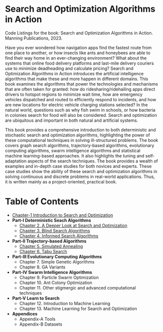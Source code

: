 # Search and Optimization Algorithms in Action

Code Listings for the book: Search and Optimization Algorithms in Action. Manning Publications, 2023.

Have you ever wondered how navigation apps find the fastest route from one place to another, or how insects like ants and honeybees are able to find their way home in an ever-changing environment? What about the systems that online food delivery platforms and last-mile delivery couriers use to minimize deadheading and calculate pricing? Search and Optimization Algorithms in Action introduces the artificial intelligence algorithms that make these and more happen in different domains. This book examines the algorithms that power the technologies and mechanisms that are often taken for granted: how do ridesharing/ridehailing apps direct drivers to hotspot regions to minimize wait time, how are emergency vehicles dispatched and routed to efficiently respond to incidents, and how are new locations for electric vehicle charging stations selected? In the natural world, questions such as why fish swim in schools, or how bacteria in colonies search for food will also be considered. Search and optimization are ubiquitous and important in both natural and artificial systems.

This book provides a comprehensive introduction to both deterministic and stochastic search and optimization algorithms, highlighting the power of these computational techniques in solving ill-structured problems. The book covers graph search algorithms, trajectory-based algorithms, evolutionary computing algorithms, swarm intelligence algorithms and statistical machine learning-based approaches. It also highlights the tuning and self-adaptation aspects of the search techniques. The book provides a wealth of examples and in-depth case studies for both novices and experts. These case studies show the ability of these search and optimization algorithms in solving continuous and discrete problems in real-world applications. Thus, it is written mainly as a project-oriented, practical book. 

# Table of Contents

* [Chapter-1 Introduction to Search and Optimization](https://github.com/search-and-optimization/book/tree/main/Chapter%201)
* **Part-I Deterministic Seach Algorithms**
  * [Chapter 2. A Deeper Look at Search and Optimization](https://github.com/search-and-optimization/book/tree/main/Chapter%202)
  * [Chapter 3. Blind Search Algorithms](https://github.com/search-and-optimization/book/tree/main/Chapter%203)
  * [Chapter 4. Informed Search Algorithms](https://github.com/search-and-optimization/book/tree/main/Chapter%204)
* **Part-II Trajectory-based Algorithms**
  * [Chapter 5. Simulated Annealing](https://github.com/search-and-optimization/book/tree/main/Chapter%205)  
  * [Chapter 6. Tabu Search](https://github.com/search-and-optimization/book/tree/main/Chapter%206)
* **Part-III Evolutionary Computing Algorithms**
  * Chapter 7. Simple Genetic Algorithms
  * Chapter 8. GA Variants  
* **Part-IV Swarm Intelligence Algorithms**
  * Chapter 9. Particle Swarm Optimization
  * Chapter 10. Ant Colony Optimization 
  * Chapter 11. Other stigmergic and advanced computational techniques                   
* **Part-V Learn to Search**
  * Chapter 12. Introduction to Machine Learning
  * Chapter 13. Machine Learning for Search and Optimization          
* **Appendices**
  * Appendix-A Tools
  * Appendix-B Datasets

